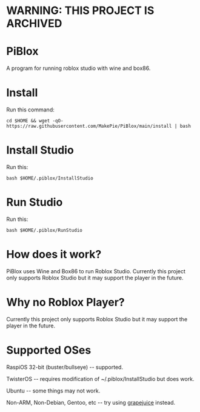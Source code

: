 # WARNING: THIS PROJECT IS ARCHIVED
# PiBlox
A program for running roblox studio with wine and box86.
# Install
Run this command:

```cd $HOME && wget -qO- https://raw.githubusercontent.com/MakePie/PiBlox/main/install | bash```

# Install Studio
Run this:

```bash $HOME/.piblox/InstallStudio```

# Run Studio
Run this:

```bash $HOME/.piblox/RunStudio```

# How does it work?
PiBlox uses Wine and Box86 to run Roblox Studio. Currently this project only supports Roblox Studio but it may support the player in the future.

# Why no Roblox Player?
Currently this project only supports Roblox Studio but it may support the player in the future.

# Supported OSes
RaspiOS 32-bit (buster/bullseye) -- supported.

TwisterOS -- requires modification of ~/.piblox/InstallStudio but does work.

Ubuntu -- some things may not work.

Non-ARM, Non-Debian, Gentoo, etc -- try using [grapejuice](https://gitlab.com/brinkervii/grapejuice) instead.
